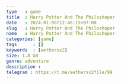 ```yaml
---
type   : game
title  : Harry Potter And The Philoshoper
date   : 2024-01-06T12:46:15+07:00
slug   : Harry Potter And The Philoshoper
name   : Harry Potter And The Philoshoper
categories: [game]
tags      : []
keywords  : [aethersx2]
size: 1.8 GB
genre: adventure
description : 
telegram : https://t.me/aethersx2file/99
---
```


